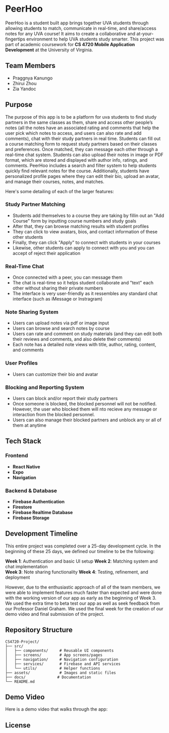 # PeerHoo

PeerHoo is a student built app brings together UVA students through allowing students to match, communicate in real-time, and share/access notes for any UVA course! It aims to create a collaborative and at-your-fingertips environment to help UVA students study smarter. This project was part of academic coursework for **CS 4720 Mobile Application Development** at the University of Virginia. 

## Team Members
- Praggnya Kanungo 
- Zhirui Zhou 
- Zia Yandoc

## Purpose

The purpose of this app is to be a platform for uva students to find study partners in the same classes as them, share and access other people’s notes (all the notes have an associated rating and comments that help the user pick which notes to access, and users can also rate and add comments), chat with their study partners in real time. Students can fill out a course matching form to request study partners based on their classes and preferences. Once matched, they can message each other through a real-time chat system. Students can also upload their notes in image or PDF format, which are stored and displayed with author info, ratings, and comments. PeerHoo includes a search and filter system to help students quickly find relevant notes for the course. Additionally, students have personalized profile pages where they can edit their bio, upload an avatar, and manage their courses, notes, and matches.

Here's some detailing of each of the larger features:

### Study Partner Matching
- Students add themselves to a course they are taking by fillin out an "Add Course" form by inputting course numbers and study goals
- After that, they can browse matching results with student profiles
- They can click to view avatars, bios, and contact information of these other students
- Finally, they can click "Apply" to connect with students in your courses
- Likewise, other students can apply to connect with you and you can accept of reject their application

### Real-Time Chat
- Once connected with a peer, you can message them
- The chat is real-time so it helps student collaborate and "text" each other without sharing their private numbers
- The interface is very user-friendly as it ressembles any standard chat interface (such as iMessage or Instragram)

### Note Sharing System
- Users can upload notes via pdf or image input
- Users can browse and search notes by course
- Users can rate and comment on study materials (and they can edit both their reviews and comments, and also delete their comments)
- Each note has a detailed note views with title, author, rating, content, and comments

### User Profiles
- Users can customize their bio and avatar

### Blocking and Reporting System
- Users can block and/or report their study partners
- Once someone is blocked, the blocked personnel will not be notified. However, the user who blocked them will nto recieve any message or interaction from the blocked personnel.
- Users can also manage their blocked partners and unblock any or all of them at anytime

## Tech Stack

### Frontend
- **React Native** 
- **Expo** 
- **Navigation** 

### Backend & Database
- **Firebase Authentication** 
- **Firestore** 
- **Firebase Realtime Database** 
- **Firebase Storage** 


## Development Timeline

This entire project was completed over a 25-day development cycle. In the beginning of these 25 days, we defined our timeline to be the following:

**Week 1**: Authentication and basic UI setup
**Week 2**: Matching system and chat implementation  
**Week 3**: Note sharing functionality
**Week 4**: Testing, refinement, and deployment

However, due to the enthusiastic approach of all of the team members, we were able to implement features much faster than expected and were done with the working version of our app as early as the beginning of Week 3. We used the extra time to beta test our app as well as seek feedback from our Professor Daniel Graham. We used the final week for the creation of our demo video and final submission of the project. 

## Repository Structure

```
CS4720-Project/
├── src/
│   ├── components/     # Reusable UI components
│   ├── screens/        # App screens/pages
│   ├── navigation/     # Navigation configuration
│   ├── services/       # Firebase and API services
│   └── utils/          # Helper functions
├── assets/             # Images and static files
├── docs/              # Documentation
└── README.md
```

## Demo Video

Here is a demo video that walks through the app: 

## License
